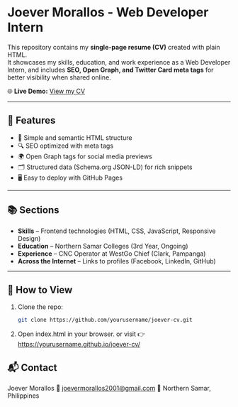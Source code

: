 # Joever Morallos - Web Developer Intern

This repository contains my **single-page resume (CV)** created with plain HTML.  
It showcases my skills, education, and work experience as a Web Developer Intern, and includes **SEO, Open Graph, and Twitter Card meta tags** for better visibility when shared online.  

🌐 **Live Demo:** [View my CV](https://yourusername.github.io/joever-cv/)  

---

## 📄 Features
- 📌 Simple and semantic HTML structure  
- 🔍 SEO optimized with meta tags  
- 🌍 Open Graph tags for social media previews  
- 🗂️ Structured data (Schema.org JSON-LD) for rich snippets  
- 🖥️ Easy to deploy with GitHub Pages  

---

## 📚 Sections
- **Skills** – Frontend technologies (HTML, CSS, JavaScript, Responsive Design)  
- **Education** – Northern Samar Colleges (3rd Year, Ongoing)  
- **Experience** – CNC Operator at WestGo Chief (Clark, Pampanga)  
- **Across the Internet** – Links to profiles (Facebook, LinkedIn, GitHub)  

---

## 🚀 How to View
1. Clone the repo:
   ```bash
   git clone https://github.com/yourusername/joever-cv.git
2. Open index.html in your browser.
   or visit 👉 https://yourusername.github.io/joever-cv/

## 📬 Contact
Joever Morallos
📧 joevermorallos2001@gmail.com
📍 Northern Samar, Philippines

